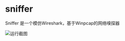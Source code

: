 # sniffer
Sniffer 是一个模仿Wireshark，基于Winpcap的网络嗅探器

![运行截图](http://ogd7u08dr.bkt.clouddn.com/image/png/sniffer.png)
